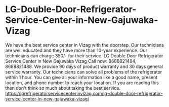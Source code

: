 # LG-Double-Door-Refrigerator-Service-Center-in-New-Gajuwaka-Vizag
We have the best service center in Vizag with the doorstep. Our technicians are well educated and they have more than 10-year experience. Our technicians can charge 350/- for their service. LG Double Door Refrigerator Service Center in New Gajuwaka Vizag Call now: 8688821484, 8688821488. We provide 90 days of product warranty and 30 days general service warranty. Our technicians can solve all problems of the refrigerator within 1 hour. You can give all your information like a good name, present location, and phone number to reach your location. If you are reading this then don't think so much about taking the best service. https://lgrefrigeratorservicecenterinvizag.com/lg-double-door-refrigerator-service-center-in-new-gajuwaka-vizag/
